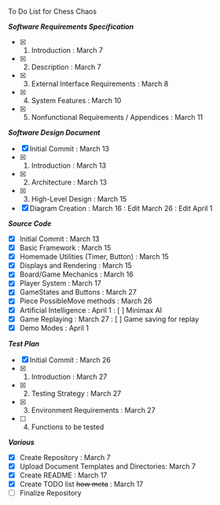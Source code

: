 To Do List for Chess Chaos

***Software Requirements Specification***
- [x] 1. Introduction : March 7
- [x] 2. Description : March 7
- [x] 3. External Interface Requirements : March 8
- [x] 4. System Features : March 10
- [x] 5. Nonfunctional Requirements / Appendices : March 11

***Software Design Document***
- [x] Initial Commit : March 13
- [x] 1. Introduction : March 13
- [x] 2. Architecture : March 13
- [x] 3. High-Level Design : March 15
- [x] Diagram Creation : March 16 : Edit March 26 : Edit April 1

***Source Code***
- [x] Initial Commit : March 13
- [x] Basic Framework : March 15
- [x] Homemade Utilities (Timer, Button) : March 15
- [x] Displays and Rendering : March 15
- [x] Board/Game Mechanics : March 16
- [x] Player System : March 17
- [x] GameStates and Buttons : March 27
- [x] Piece PossibleMove methods : March 26
- [x] Artificial Intelligence : April 1 : [ ] Minimax AI
- [x] Game Replaying : March 27 : [ ] Game saving for replay
- [x] Demo Modes : April 1

***Test Plan***
- [x] Initial Commit : March 26
- [x] 1. Introduction : March 27
- [x] 2. Testing Strategy : March 27
- [x] 3. Environment Requirements : March 27
- [ ] 4. Functions to be tested

***Various***
- [x] Create Repository : March 7
- [x] Upload Document Templates and Directories: March 7
- [x] Create README : March 17
- [x] Create TODO list ~~how meta~~ : March 17
- [ ] Finalize Repository
